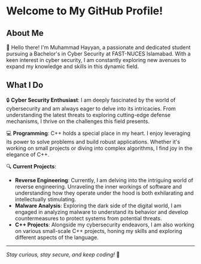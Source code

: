 # Welcome to My GitHub Profile!

## About Me
👋 Hello there! I'm Muhammad Hayyan, a passionate and dedicated student pursuing a Bachelor's in Cyber Security at FAST-NUCES Islamabad. With a keen interest in cyber security, I am constantly exploring new avenues to expand my knowledge and skills in this dynamic field.

## What I Do
🔒 **Cyber Security Enthusiast**: I am deeply fascinated by the world of cybersecurity and am always eager to delve into its intricacies. From understanding the latest threats to exploring cutting-edge defense mechanisms, I thrive on the challenges this field presents.

💻 **Programming**: C++ holds a special place in my heart. I enjoy leveraging its power to solve problems and build robust applications. Whether it's working on small projects or diving into complex algorithms, I find joy in the elegance of C++.

🔍 **Current Projects**:
- **Reverse Engineering**: Currently, I am delving into the intriguing world of reverse engineering. Unraveling the inner workings of software and understanding how they operate under the hood is both exhilarating and intellectually stimulating.
- **Malware Analysis**: Exploring the dark side of the digital world, I am engaged in analyzing malware to understand its behavior and develop countermeasures to protect systems from potential threats.
- **C++ Projects**: Alongside my cybersecurity endeavors, I am also working on various small-scale C++ projects, honing my skills and exploring different aspects of the language.


---

*Stay curious, stay secure, and keep coding!* 🚀
